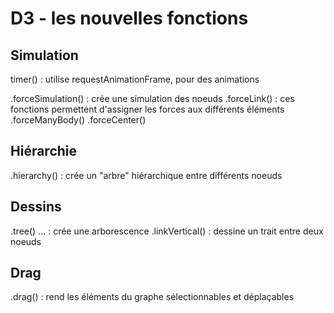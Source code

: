# D3 - les nouvelles fonctions

## Simulation

timer() : utilise requestAnimationFrame, pour des animations


.forceSimulation() : crée une simulation des noeuds
.forceLink() : ces fonctions permettent d'assigner les forces aux différents éléments
    .forceManyBody()
    .forceCenter()

## Hiérarchie

.hierarchy() : crée un "arbre" hiérarchique entre différents noeuds

## Dessins
.tree() ... : crée une arborescence
.linkVertical() : dessine un trait entre deux noeuds

## Drag

.drag() : rend les éléments du graphe sélectionnables et déplaçables 
